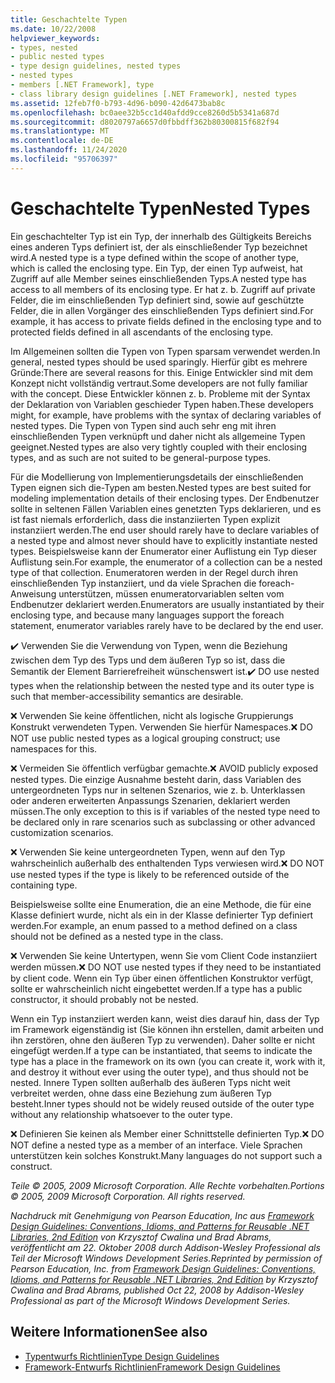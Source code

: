 ```yaml
---
title: Geschachtelte Typen
ms.date: 10/22/2008
helpviewer_keywords:
- types, nested
- public nested types
- type design guidelines, nested types
- nested types
- members [.NET Framework], type
- class library design guidelines [.NET Framework], nested types
ms.assetid: 12feb7f0-b793-4d96-b090-42d6473bab8c
ms.openlocfilehash: bc0aee32b5cc1d40afdd9cce8260d5b5341a687d
ms.sourcegitcommit: d8020797a6657d0fbbdff362b80300815f682f94
ms.translationtype: MT
ms.contentlocale: de-DE
ms.lasthandoff: 11/24/2020
ms.locfileid: "95706397"
---
```

# <a name="nested-types"></a><span data-ttu-id="5f61a-102">Geschachtelte Typen</span><span class="sxs-lookup"><span data-stu-id="5f61a-102">Nested Types</span></span>

<span data-ttu-id="5f61a-103">Ein geschachtelter Typ ist ein Typ, der innerhalb des Gültigkeits Bereichs eines anderen Typs definiert ist, der als einschließender Typ bezeichnet wird.</span><span class="sxs-lookup"><span data-stu-id="5f61a-103">A nested type is a type defined within the scope of another type, which is called the enclosing type.</span></span> <span data-ttu-id="5f61a-104">Ein Typ, der einen Typ aufweist, hat Zugriff auf alle Member seines einschließenden Typs.</span><span class="sxs-lookup"><span data-stu-id="5f61a-104">A nested type has access to all members of its enclosing type.</span></span> <span data-ttu-id="5f61a-105">Er hat z. b. Zugriff auf private Felder, die im einschließenden Typ definiert sind, sowie auf geschützte Felder, die in allen Vorgänger des einschließenden Typs definiert sind.</span><span class="sxs-lookup"><span data-stu-id="5f61a-105">For example, it has access to private fields defined in the enclosing type and to protected fields defined in all ascendants of the enclosing type.</span></span>

 <span data-ttu-id="5f61a-106">Im Allgemeinen sollten die Typen von Typen sparsam verwendet werden.</span><span class="sxs-lookup"><span data-stu-id="5f61a-106">In general, nested types should be used sparingly.</span></span> <span data-ttu-id="5f61a-107">Hierfür gibt es mehrere Gründe:</span><span class="sxs-lookup"><span data-stu-id="5f61a-107">There are several reasons for this.</span></span> <span data-ttu-id="5f61a-108">Einige Entwickler sind mit dem Konzept nicht vollständig vertraut.</span><span class="sxs-lookup"><span data-stu-id="5f61a-108">Some developers are not fully familiar with the concept.</span></span> <span data-ttu-id="5f61a-109">Diese Entwickler können z. b. Probleme mit der Syntax der Deklaration von Variablen geschieder Typen haben.</span><span class="sxs-lookup"><span data-stu-id="5f61a-109">These developers might, for example, have problems with the syntax of declaring variables of nested types.</span></span> <span data-ttu-id="5f61a-110">Die Typen von Typen sind auch sehr eng mit ihren einschließenden Typen verknüpft und daher nicht als allgemeine Typen geeignet.</span><span class="sxs-lookup"><span data-stu-id="5f61a-110">Nested types are also very tightly coupled with their enclosing types, and as such are not suited to be general-purpose types.</span></span>

 <span data-ttu-id="5f61a-111">Für die Modellierung von Implementierungsdetails der einschließenden Typen eignen sich die-Typen am besten.</span><span class="sxs-lookup"><span data-stu-id="5f61a-111">Nested types are best suited for modeling implementation details of their enclosing types.</span></span> <span data-ttu-id="5f61a-112">Der Endbenutzer sollte in seltenen Fällen Variablen eines genetzten Typs deklarieren, und es ist fast niemals erforderlich, dass die instanziierten Typen explizit instanziiert werden.</span><span class="sxs-lookup"><span data-stu-id="5f61a-112">The end user should rarely have to declare variables of a nested type and almost never should have to explicitly instantiate nested types.</span></span> <span data-ttu-id="5f61a-113">Beispielsweise kann der Enumerator einer Auflistung ein Typ dieser Auflistung sein.</span><span class="sxs-lookup"><span data-stu-id="5f61a-113">For example, the enumerator of a collection can be a nested type of that collection.</span></span> <span data-ttu-id="5f61a-114">Enumeratoren werden in der Regel durch ihren einschließenden Typ instanziiert, und da viele Sprachen die foreach-Anweisung unterstützen, müssen enumeratorvariablen selten vom Endbenutzer deklariert werden.</span><span class="sxs-lookup"><span data-stu-id="5f61a-114">Enumerators are usually instantiated by their enclosing type, and because many languages support the foreach statement, enumerator variables rarely have to be declared by the end user.</span></span>

 <span data-ttu-id="5f61a-115">✔️ Verwenden Sie die Verwendung von Typen, wenn die Beziehung zwischen dem Typ des Typs und dem äußeren Typ so ist, dass die Semantik der Element Barrierefreiheit wünschenswert ist.</span><span class="sxs-lookup"><span data-stu-id="5f61a-115">✔️ DO use nested types when the relationship between the nested type and its outer type is such that member-accessibility semantics are desirable.</span></span>

 <span data-ttu-id="5f61a-116">❌ Verwenden Sie keine öffentlichen, nicht als logische Gruppierungs Konstrukt verwendeten Typen. Verwenden Sie hierfür Namespaces.</span><span class="sxs-lookup"><span data-stu-id="5f61a-116">❌ DO NOT use public nested types as a logical grouping construct; use namespaces for this.</span></span>

 <span data-ttu-id="5f61a-117">❌ Vermeiden Sie öffentlich verfügbar gemachte.</span><span class="sxs-lookup"><span data-stu-id="5f61a-117">❌ AVOID publicly exposed nested types.</span></span> <span data-ttu-id="5f61a-118">Die einzige Ausnahme besteht darin, dass Variablen des untergeordneten Typs nur in seltenen Szenarios, wie z. b. Unterklassen oder anderen erweiterten Anpassungs Szenarien, deklariert werden müssen.</span><span class="sxs-lookup"><span data-stu-id="5f61a-118">The only exception to this is if variables of the nested type need to be declared only in rare scenarios such as subclassing or other advanced customization scenarios.</span></span>

 <span data-ttu-id="5f61a-119">❌ Verwenden Sie keine untergeordneten Typen, wenn auf den Typ wahrscheinlich außerhalb des enthaltenden Typs verwiesen wird.</span><span class="sxs-lookup"><span data-stu-id="5f61a-119">❌ DO NOT use nested types if the type is likely to be referenced outside of the containing type.</span></span>

 <span data-ttu-id="5f61a-120">Beispielsweise sollte eine Enumeration, die an eine Methode, die für eine Klasse definiert wurde, nicht als ein in der Klasse definierter Typ definiert werden.</span><span class="sxs-lookup"><span data-stu-id="5f61a-120">For example, an enum passed to a method defined on a class should not be defined as a nested type in the class.</span></span>

 <span data-ttu-id="5f61a-121">❌ Verwenden Sie keine Untertypen, wenn Sie vom Client Code instanziiert werden müssen.</span><span class="sxs-lookup"><span data-stu-id="5f61a-121">❌ DO NOT use nested types if they need to be instantiated by client code.</span></span>  <span data-ttu-id="5f61a-122">Wenn ein Typ über einen öffentlichen Konstruktor verfügt, sollte er wahrscheinlich nicht eingebettet werden.</span><span class="sxs-lookup"><span data-stu-id="5f61a-122">If a type has a public constructor, it should probably not be nested.</span></span>

 <span data-ttu-id="5f61a-123">Wenn ein Typ instanziiert werden kann, weist dies darauf hin, dass der Typ im Framework eigenständig ist (Sie können ihn erstellen, damit arbeiten und ihn zerstören, ohne den äußeren Typ zu verwenden). Daher sollte er nicht eingefügt werden.</span><span class="sxs-lookup"><span data-stu-id="5f61a-123">If a type can be instantiated, that seems to indicate the type has a place in the framework on its own (you can create it, work with it, and destroy it without ever using the outer type), and thus should not be nested.</span></span> <span data-ttu-id="5f61a-124">Innere Typen sollten außerhalb des äußeren Typs nicht weit verbreitet werden, ohne dass eine Beziehung zum äußeren Typ besteht.</span><span class="sxs-lookup"><span data-stu-id="5f61a-124">Inner types should not be widely reused outside of the outer type without any relationship whatsoever to the outer type.</span></span>

 <span data-ttu-id="5f61a-125">❌ Definieren Sie keinen als Member einer Schnittstelle definierten Typ.</span><span class="sxs-lookup"><span data-stu-id="5f61a-125">❌ DO NOT define a nested type as a member of an interface.</span></span> <span data-ttu-id="5f61a-126">Viele Sprachen unterstützen kein solches Konstrukt.</span><span class="sxs-lookup"><span data-stu-id="5f61a-126">Many languages do not support such a construct.</span></span>

 <span data-ttu-id="5f61a-127">*Teile © 2005, 2009 Microsoft Corporation. Alle Rechte vorbehalten.*</span><span class="sxs-lookup"><span data-stu-id="5f61a-127">*Portions © 2005, 2009 Microsoft Corporation. All rights reserved.*</span></span>

 <span data-ttu-id="5f61a-128">*Nachdruck mit Genehmigung von Pearson Education, Inc aus [Framework Design Guidelines: Conventions, Idioms, and Patterns for Reusable .NET Libraries, 2nd Edition](https://www.informit.com/store/framework-design-guidelines-conventions-idioms-and-9780321545619) von Krzysztof Cwalina und Brad Abrams, veröffentlicht am 22. Oktober 2008 durch Addison-Wesley Professional als Teil der Microsoft Windows Development Series.*</span><span class="sxs-lookup"><span data-stu-id="5f61a-128">*Reprinted by permission of Pearson Education, Inc. from [Framework Design Guidelines: Conventions, Idioms, and Patterns for Reusable .NET Libraries, 2nd Edition](https://www.informit.com/store/framework-design-guidelines-conventions-idioms-and-9780321545619) by Krzysztof Cwalina and Brad Abrams, published Oct 22, 2008 by Addison-Wesley Professional as part of the Microsoft Windows Development Series.*</span></span>

## <a name="see-also"></a><span data-ttu-id="5f61a-129">Weitere Informationen</span><span class="sxs-lookup"><span data-stu-id="5f61a-129">See also</span></span>

- [<span data-ttu-id="5f61a-130">Typentwurfs Richtlinien</span><span class="sxs-lookup"><span data-stu-id="5f61a-130">Type Design Guidelines</span></span>](type.md)
- [<span data-ttu-id="5f61a-131">Framework-Entwurfs Richtlinien</span><span class="sxs-lookup"><span data-stu-id="5f61a-131">Framework Design Guidelines</span></span>](index.md)

